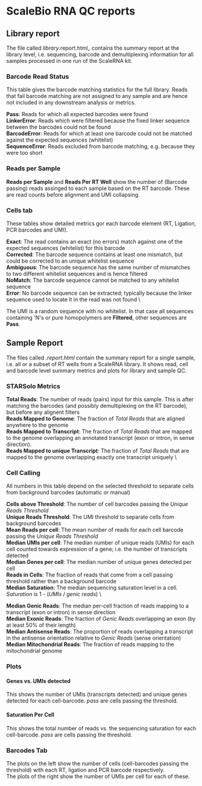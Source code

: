 # ScaleBio RNA QC reports

## Library report
The file called _library_<LibraryName>.report.html_ contains the summary report at the library level, i.e. sequencing, barcode and demultiplexing information for all samples processed in one run of the ScaleRNA kit.
  

### Barcode Read Status
This table gives the barcode matching statistics for the full library. Reads that fail barcode matching are not assigned to any sample and are hence not included in any downstream analysis or metrics.
 
**Pass**: Reads for which all expected barcodes were found \
**LinkerError**: Reads which were filtered because the fixed linker sequence between the barcodes could not be found \
**BarcodeError**: Reads for which at least one barcode could not be matched against the expected sequences (whitelist) \
**SequenceError**: Reads excluded from barcode matching, e.g. because they were too short
  
### Reads per Sample
**Reads per Sample** and **Reads Per RT Well** show the number of (Barcode passing) reads assinged to each sample based on the RT barcode. These are read counts before alignment and UMI collapsing.

### Cells tab
These tables show detailed metrics gor each barcode element (RT, Ligation, PCR barcodes and UMI).

**Exact**: The read contains an exact (no errors) match against one of the expected sequences (whitelist) for this barcode \
**Corrected**: The barcode sequence contains at least one mismatch, but could be corrected to an unique whitelist sequence \
**Ambiguous**: The barcode sequence has the same number of mismatches to two different whitelist sequences and is hence filtered \
**NoMatch**: The barcode sequence cannot be matched to any whitelist sequence \
**Error**: No barcode sequence can be extracted; typically because the linker sequence used to locate it in the read was not found \

The UMI is a random sequence with no whitelist. In that case all sequences containing 'N's or pure homopolymers are **Filtered**, other sequences are **Pass**.
  
## Sample Report

The files called _<SampleName>.report.html_ contain the summary report for a single sample, i.e. all or a subset of RT wells from a ScaleRNA library. It shows read, cell and barcode level summary metrics and plots for library and sample QC.

### STARSolo Metrics

**Total Reads**: The number of reads (pairs) input for this sample. This is after matching the barcodes (and possibly demultiplexing on the RT barcode), but before any alignent filters \
**Reads Mapped to Genome**: The fraction of _Total Reads_ that are aligned anywhere to the genome \
**Reads Mapped to Transcript**: The fraction of _Total Reads_ that are mapped to the genome overlapping an annotated transcript (exon or intron, in sense direction). \
**Reads Mapped to unique Transcript**: The fraction of _Total Reads_ that are mapped to the genome overlapping exactly one transcript uniquely \

### Cell Calling
All numbers in this table depend on the selected threshold to separate cells from background barcodes (automatic or manual)

**Cells above Threshold**: The number of cell barcodes passing the _Unique Reads Threshold_ \
**Unique Reads Threshold**: The UMI threshold to separate cells from background barcodes \
**Mean Reads per cell**: The mean number of reads for each cell barcode passing the _Unique Reads Threshold_ \
**Median UMIs per cell**: The median number of unique reads (UMIs) for each cell counted towards expression of a gene; i.e. the number of transcripts detected \
**Median Genes per cell**: The median number of unique genes detected per cell \
**Reads in Cells**: The fraction of reads that come from a cell passing threshold rather than a background barcode \
**Median Saturation**: The median sequencing saturation level in a cell. _Saturation_ is 1 - (_UMIs_ / _genic reads_) \

**Median Genic Reads**: The median per-cell fraction of reads mapping to a transcript (exon or intron) in sense direction \
**Median Exonic Reads**: The fraction of _Genic Reads_ overlapping an exon (by at least 50% of their length) \
**Median Antisense Reads**: The proportion of reads overlapping a transcript in the antisense orientation relative to *Genic Reads* (sense orientation) \
**Median Mitochondrial Reads**: The fraction of reads mapping to the mitochondrial genome

### Plots
#### Genes vs. UMIs detected
This shows the number of UMIs (transcripts detected) and unique genes detected for each cell-barcode. _pass_ are cells passing the threshold.

#### Saturation Per Cell
This shows the total number of reads vs. the sequencing saturation for each cell-barcode. _pass_ are cells passing the threshold.

### Barcodes Tab
The plots on the left show the number of cells (cell-barcodes passing the threshold) with each RT, ligation and PCR barcode respectively. \
The plots of the right show the number of UMIs per cell for each of these.
